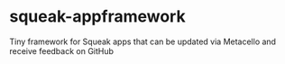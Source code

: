 # squeak-appframework
Tiny framework for Squeak apps that can be updated via Metacello and receive feedback on GitHub
